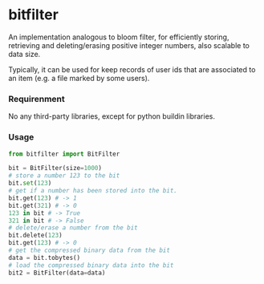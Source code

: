 # bitfilter

An implementation analogous to bloom filter, for efficiently storing, retrieving and deleting/erasing positive integer numbers, also scalable to data size.

Typically, it can be used for keep records of user ids that are associated to an item (e.g. a file marked by some users).

### Requirenment

No any third-party libraries, except for python buildin libraries.

### Usage

```python
from bitfilter import BitFilter

bit = BitFilter(size=1000)
# store a number 123 to the bit
bit.set(123)
# get if a number has been stored into the bit.
bit.get(123) # -> 1
bit.get(321) # -> 0
123 in bit # -> True
321 in bit # -> False
# delete/erase a number from the bit
bit.delete(123)
bit.get(123) # -> 0
# get the compressed binary data from the bit
data = bit.tobytes()
# load the compressed binary data into the bit
bit2 = BitFilter(data=data)
```
